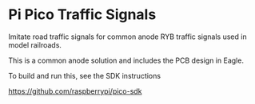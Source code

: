 # Pi Pico Traffic Signals

Imitate road traffic signals for common anode RYB traffic signals used in model railroads.

This is a common anode solution and includes the PCB design in Eagle.

To build and run this, see the SDK instructions

https://github.com/raspberrypi/pico-sdk
